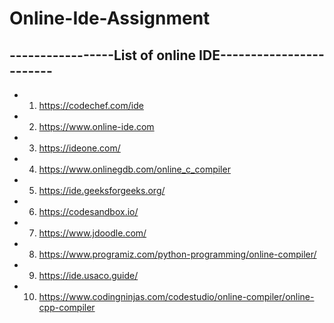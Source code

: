 # Online-Ide-Assignment

<h2>-----------------List of online IDE------------------------</h2>


-	1. https://codechef.com/ide
-	2. https://www.online-ide.com
-	3. https://ideone.com/
-	4. https://www.onlinegdb.com/online_c_compiler
-	5. https://ide.geeksforgeeks.org/
-	6. https://codesandbox.io/
-	7. https://www.jdoodle.com/
-	8. https://www.programiz.com/python-programming/online-compiler/
-	9. https://ide.usaco.guide/
- 10. https://www.codingninjas.com/codestudio/online-compiler/online-cpp-compiler
